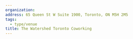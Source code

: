 ```yaml
---
organization:
address: 65 Queen St W Suite 1900, Toronto, ON M5H 2M5
tags:
  - type/venue
title: The Watershed Toronto Coworking
---
```

